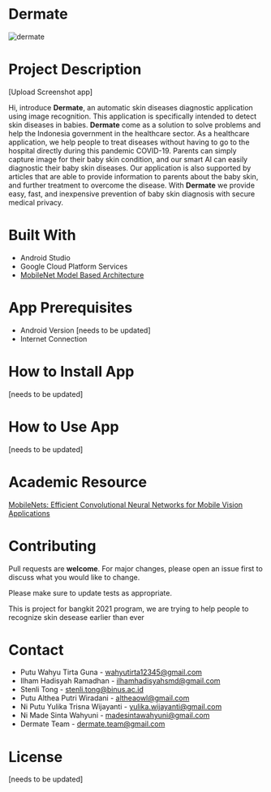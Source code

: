 # Dermate
![dermate](https://raw.githubusercontent.com/wahyutirta/Dermate/master/logo%20white.png)

# Project Description
[Upload Screenshot app]

Hi, introduce **Dermate**, an automatic skin diseases diagnostic application using image recognition. This application is specifically intended to detect skin diseases in babies. **Dermate** come as a solution to solve problems and help the Indonesia government in the healthcare sector. As a healthcare application, we help people to treat diseases without having to go to the hospital directly during this pandemic COVID-19. Parents can simply capture image for their baby skin condition, and our smart AI can easily diagnostic their baby skin diseases. Our application is also supported by articles that are able to provide information to parents about the baby skin, and further treatment to overcome the disease. With **Dermate** we provide easy, fast, and inexpensive prevention of baby skin diagnosis with secure medical privacy.

# Built With
- Android Studio
- Google Cloud Platform Services
- [MobileNet Model Based Architecture](https://github.com/tensorflow/tensorflow/blob/v2.5.0/tensorflow/python/keras/applications/mobilenet.py#L80-L313)

# App Prerequisites
- Android Version [needs to be updated]
- Internet Connection

# How to Install App
[needs to be updated]

# How to Use App
[needs to be updated]

# Academic Resource
[MobileNets: Efficient Convolutional Neural Networks for Mobile Vision Applications](https://arxiv.org/abs/1704.04861)

# Contributing
Pull requests are **welcome**. For major changes, please open an issue first to discuss what you would like to change.

Please make sure to update tests as appropriate.

This is project for bangkit 2021 program, we are trying to help people to recognize skin desease earlier than ever

# Contact
- Putu Wahyu Tirta Guna - wahyutirta12345@gmail.com
- Ilham Hadisyah Ramadhan - ilhamhadisyahsmd@gmail.com
- Stenli Tong - stenli.tong@binus.ac.id
- Putu Althea Putri Wiradani - altheaowl@gmail.com
- Ni Putu Yulika Trisna Wijayanti - yulika.wijayanti@gmail.com
- Ni Made Sinta Wahyuni - madesintawahyuni@gmail.com
- Dermate Team - dermate.team@gmail.com

# License
[needs to be updated]
